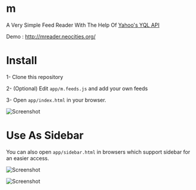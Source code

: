 m
===

A Very Simple Feed Reader With The Help Of [Yahoo's YQL API](https://developer.yahoo.com/yql/) 

Demo : http://mreader.neocities.org/

Install
=======

1- Clone this repository

2- (Optional) Edit `app/m.feeds.js` and add your own feeds

3- Open `app/index.html` in your browser.

![Screenshot](http://i.imgur.com/2LMFdO0.png)

Use As Sidebar
==============

You can also open `app/sidebar.html` in browsers which support sidebar for an easier access.

![Screenshot](http://i.imgur.com/8KkmqG2.png)

![Screenshot](http://i.imgur.com/HR5UkPt.png)
